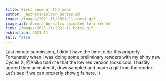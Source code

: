 ```yaml
---
title: First snow of the year
author: _authors/zoltan_borsos.md 
image: /images/2021-11/2021-11-borsi.gif
image_alt: Aurora borealis animated lofi render
link: /images/2021-11/2021-11-borsi.gif
exhibition: 2021-11 
tall: false 
---
```

Last minute submission, I didn't have the time to do this properly. Fortunately when I was doing some preliminary renders with my shiny new Cycles X, @Aniko told me that the low res version looks cool. I hastily agreed then animated it, downsampled and made a gif from the render. Let's see if we can properly show gifs here. :)